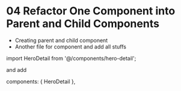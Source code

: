# 04 Refactor One Component into Parent and Child Components

- Creating parent and child component
- Another  file for component and add all stuffs




import HeroDetail from '@/components/hero-detail';


and add 

components: { HeroDetail },

<HeroDetail v-if="selectedHero" :hero="selectedHero" />
  